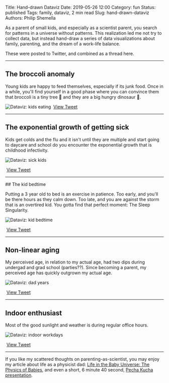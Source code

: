 Title: Hand-drawn Dataviz
Date: 2019-05-26 12:00
Category: fun
Status: published
Tags: family, dataviz, 2 min read
Slug: hand-drawn-dataviz
Authors: Philip Shemella

As a parent of small kids, and especially as a scientist parent, you search for patterns in a universe without patterns. This realization led me not try to collect data, but instead hand-draw a series of data visualizations about family, parenting, and the dream of a work-life balance.

These were posted to Twitter, and combined as a thread here.

---

## The broccoli anomaly

Young kids are happy to feed themselves, especially if its junk food. Once in a while, you'll find yourself in a good phase where you can convince them that broccoli is a tiny tree 🌳 and they are a big hungry dinosaur 🦕.

![Dataviz: kids eating]({attach}/images/dataviz_kids_food.jpg)
&nbsp;[View Tweet](https://twitter.com/philshem/status/563423500661452800)

---

## The exponential growth of getting sick

Kids get colds and the flu and it isn't until they are multiple and start going to daycare and school do you encounter the exponential growth that is childhood infectivity.

![Dataviz: sick kids]({attach}/images/dataviz_sick_kids.jpg)

&nbsp;[View Tweet](https://twitter.com/philshem/status/563806411885645825)

---

## The kid bedtime

Putting a 3 year old to bed is an exercise in patience. Too early, and you'll be there hours as they calm down. Too late, and you are against the storm that is an overtired kid. You gotta find that perfect moment: The Sleep Singularity.

![Dataviz: kid bedtime]({attach}/images/dataviz_kid_bedtime.jpg)

&nbsp;[View Tweet](https://twitter.com/philshem/status/607975588121473025)

---

## Non-linear aging

My perceived age, in relation to my actual age, had two dips during undergad and grad school (parties??). Since becoming a parent, my perceived age has quickly outgrown my actual age.

![Dataviz: dad years]({attach}/images/dataviz_dad_years.jpg)

&nbsp;[View Tweet](https://twitter.com/philshem/status/707658187340537856)


---

## Indoor enthusiast

Most of the good sunlight and weather is during regular office hours.

![Dataviz: indoor workdays]({attach}/images/dataviz_sunny_workday.jpg)

&nbsp;[View Tweet](https://twitter.com/philshem/status/563064345715027968)

---

If you like my scattered thoughts on parenting-as-scientist, you may enjoy my article about life as a physicist dad: [Life in the Baby Universe: The Physics of Babies](https://medium.com/@philshem/life-in-the-baby-universe-f52561c4a8ae), and even a short, 6 minute 40 second, [Pecha Kucha presentation](https://www.youtube.com/watch?v=RbAYEdjcyjc).